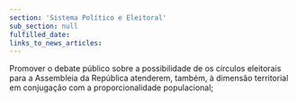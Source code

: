 ```yaml
---
section: 'Sistema Político e Eleitoral'
sub_section: null
fulfilled_date:
links_to_news_articles:
---
```


Promover o debate público sobre a possibilidade de os círculos eleitorais para a Assembleia da República atenderem, também, à dimensão territorial em conjugação com a proporcionalidade populacional;